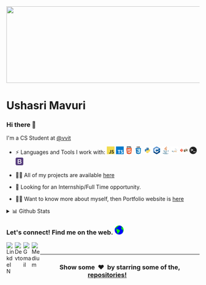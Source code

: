 <img src="https://media2.giphy.com/media/VTtANKl0beDFQRLDTh/200w.webp?cid=ecf05e47ccv1itgnu8drqxjb0y6dk9tmflivlwlwb7qjh832&rid=200w.webp" width="900" height="200">

# Ushasri Mavuri

### Hi there 👋
I'm a CS Student at [@vvit](http://vvitguntur.com/) 


- ⚡️ Languages and Tools I work with:
     <code><img height="20" src="https://raw.githubusercontent.com/github/explore/80688e429a7d4ef2fca1e82350fe8e3517d3494d/topics/javascript/javascript.png"></code>
     <code><img height="20" src="https://raw.githubusercontent.com/github/explore/80688e429a7d4ef2fca1e82350fe8e3517d3494d/topics/typescript/typescript.png"></code>
     <code><img height="20" src="https://raw.githubusercontent.com/github/explore/80688e429a7d4ef2fca1e82350fe8e3517d3494d/topics/html/html.png"></code>
     <code><img height="20" src="https://raw.githubusercontent.com/github/explore/80688e429a7d4ef2fca1e82350fe8e3517d3494d/topics/css/css.png"></code>
     <code><img height="20" src="https://raw.githubusercontent.com/github/explore/80688e429a7d4ef2fca1e82350fe8e3517d3494d/topics/python/python.png"></code>
     <code><img height="20" src="https://raw.githubusercontent.com/github/explore/80688e429a7d4ef2fca1e82350fe8e3517d3494d/topics/cpp/cpp.png"></code>
     <code><img height="20" src="https://raw.githubusercontent.com/github/explore/80688e429a7d4ef2fca1e82350fe8e3517d3494d/topics/java/java.png"></code>
     <code><img height="20" src="https://raw.githubusercontent.com/github/explore/80688e429a7d4ef2fca1e82350fe8e3517d3494d/topics/mysql/mysql.png"></code>
     <code><img height="20" src="https://raw.githubusercontent.com/github/explore/80688e429a7d4ef2fca1e82350fe8e3517d3494d/topics/git/git.png"></code>
     <code><img height="20" src="https://raw.githubusercontent.com/github/explore/80688e429a7d4ef2fca1e82350fe8e3517d3494d/topics/terminal/terminal.png"></code>
     <code><img height="20" src="https://raw.githubusercontent.com/github/explore/80688e429a7d4ef2fca1e82350fe8e3517d3494d/topics/bootstrap/bootstrap.png"></code>

- 👩‍💻 All of my projects are available  [here](https://github.com/ushasrimavuri1999?tab=repositories)
- 👯 Looking for an Internship/Full Time opportunity.
- 👩‍💻 Want to know more about myself, then Portfolio website is [here](https://ushasrimavuri1999.github.io/UshasriMavuri1999/)

<details>
<summary>📊 Github Stats</summary>

<p align="center"> <img src="https://github-readme-stats.vercel.app/api?username=ushasrimavuri1999&show_icons=true&theme=gotham" alt="Ushasri Mavuri | Stats" />


<summary>📊 Most Used Languages</summary>

<p align="center"> <img src="https://github-readme-stats.vercel.app/api/top-langs/?username=ushasrimavuri1999&show_icons=true&theme=gotham" alt="Ushasri Mavuri | Stats" />

</details>


### Let's connect! Find me on the web. <img src="https://github.com/UshasriMavuri1999/UshasriMavuri1999/blob/main/images/Earth.gif" width="24px">

<!--
[<img height="30" src = "https://img.shields.io/badge/gmail-c14438?&style=for-the-badge&logo=gmail&logoColor=white">][gmail] 
[<img height="30" src="https://img.shields.io/badge/linkedin-blue.svg?&style=for-the-badge&logo=linkedin&logoColor=white" />][LinkedIn]
[<img height="30" src="https://img.shields.io/badge/-Medium-000000.svg?&style=for-the-badge&logo=Medium&logoColor=white" />][Medium]
-->
<a target="_blank" href="https://www.linkedin.com/in/ushasri-mavuri-a86353153/">
  <img align="left" alt="LinkdeIN" width="22px" src="https://cdn.jsdelivr.net/npm/simple-icons@v3/icons/linkedin.svg" />
</a>
<a target="_blank" href="https://dev.to/ushasrimavuri1999">
  <img align="left" alt="Devto" width="22px" src="https://cdn.jsdelivr.net/npm/simple-icons@v3/icons/dev-dot-to.svg" />
</a>
<a target="_blank" href="mailto:ushasrimavuri1999@gmail.com">
  <img align="left" alt="Gmail" width="22px" src="https://cdn.jsdelivr.net/npm/simple-icons@v3/icons/gmail.svg" />
</a>
<a target="_blank" href="https://medium.com/@ushasrimavuri1999">
  <img align="left" alt="Medium" width="22px" src="https://cdn.jsdelivr.net/npm/simple-icons@3.12.3/icons/medium.svg" />
</a>
<br />
<hr />
<h3 align="center">Show some &nbsp;❤️&nbsp; by starring some of the, <a href="https://github.com/ushasrimavuri1999?tab=repositories">repositories! </a></h3> 
<!--
[gmail]: https://gmail.com
[linkedin]: https://www.linkedin.com/in/ushasri-mavuri-a86353153/
[Medium]: https://medium.com/@ushasrimavuri1999
-->



<!--
### Hi there 👋
**UshasriMavuri1999/UshasriMavuri1999** is a ✨ _special_ ✨ repository because its `README.md` (this file) appears on your GitHub profile.

Here are some ideas to get you started:

- 🔭 I’m currently working on ...
- 🌱 I’m currently learning ...
- 👯 I’m looking to collaborate on ...
- 🤔 I’m looking for help with ...
- 💬 Ask me about ...
- 📫 How to reach me: ...
- 😄 Pronouns: ...
- ⚡ Fun fact: ...
-->

